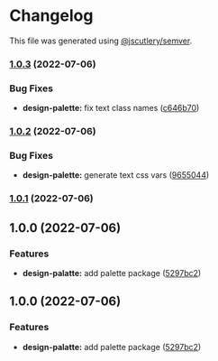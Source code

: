 # Changelog

This file was generated using [@jscutlery/semver](https://github.com/jscutlery/semver).

### [1.0.3](https://gitlab.migoinc.com/migotv/paintbox/compare/design-palette@1.0.2...design-palette@1.0.3) (2022-07-06)


### Bug Fixes

* **design-palette:** fix text class names ([c646b70](https://gitlab.migoinc.com/migotv/paintbox/commit/c646b70dc4efd1477f86b19c467a71eade2f7c4c))

### [1.0.2](https://gitlab.migoinc.com/migotv/paintbox/compare/design-palette@1.0.1...design-palette@1.0.2) (2022-07-06)


### Bug Fixes

* **design-palette:** generate text css vars ([9655044](https://gitlab.migoinc.com/migotv/paintbox/commit/9655044872aaf0ddde130269617217b65e284bfa))

### [1.0.1](https://gitlab.migoinc.com/migotv/paintbox/compare/design-palette@1.0.0...design-palette@1.0.1) (2022-07-06)

## 1.0.0 (2022-07-06)


### Features

* **design-palatte:** add palette package ([5297bc2](https://gitlab.migoinc.com/migotv/paintbox/commit/5297bc290c1ec33f8ea89981231fd2a6986e9334))

## 1.0.0 (2022-07-06)


### Features

* **design-palatte:** add palette package ([5297bc2](https://gitlab.migoinc.com/migotv/paintbox/commit/5297bc290c1ec33f8ea89981231fd2a6986e9334))
